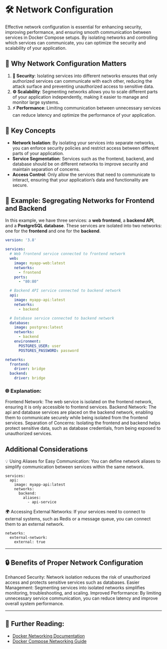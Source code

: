 # 🛠️ Network Configuration

Effective network configuration is essential for enhancing security, improving performance, and ensuring smooth communication between services in Docker Compose setups. By isolating networks and controlling which services can communicate, you can optimize the security and scalability of your application.

## 📌 Why Network Configuration Matters

1. **🔐 Security**: Isolating services into different networks ensures that only authorized services can communicate with each other, reducing the attack surface and preventing unauthorized access to sensitive data.
2. **⚙️ Scalability**: Segmenting networks allows you to scale different parts of your application independently, making it easier to manage and monitor large systems.
3. **⚡ Performance**: Limiting communication between unnecessary services can reduce latency and optimize the performance of your application.

## 🔑 Key Concepts

- **Network Isolation**: By isolating your services into separate networks, you can enforce security policies and restrict access between different parts of your application.
- **Service Segmentation**: Services such as the frontend, backend, and database should be on different networks to improve security and maintain separation of concerns.
- **Access Control**: Only allow the services that need to communicate to interact, ensuring that your application’s data and functionality are secure.

## 🔎 Example: Segregating Networks for Frontend and Backend

In this example, we have three services: a **web frontend**, a **backend API**, and a **PostgreSQL database**. These services are isolated into two networks: one for the **frontend** and one for the **backend**.

```yaml
version: '3.8'

services:
  # Web frontend service connected to frontend network
  web:
    image: myapp-web:latest
    networks:
      - frontend
    ports:
      - "80:80"

  # Backend API service connected to backend network
  api:
    image: myapp-api:latest
    networks:
      - backend

  # Database service connected to backend network
  database:
    image: postgres:latest
    networks:
      - backend
    environment:
      POSTGRES_USER: user
      POSTGRES_PASSWORD: password

networks:
  frontend:
    driver: bridge
  backend:
    driver: bridge
```
### 🌐 Explanation:
  Frontend Network: The web service is isolated on the frontend network, ensuring it is only accessible to frontend services.
  Backend Network: The api and database services are placed on the backend network, enabling them to communicate securely while being isolated from the frontend services.
  Separation of Concerns: Isolating the frontend and backend helps protect sensitive data, such as database credentials, from being exposed to unauthorized services.

## Additional Considerations

💡 Using Aliases for Easy Communication: You can define network aliases to simplify communication between services within the same network.

```
services:
  api:
    image: myapp-api:latest
    networks:
      backend:
        aliases:
          - api-service
```
🌍 Accessing External Networks: If your services need to connect to external systems, such as Redis or a message queue, you can connect them to an external network.

```
networks:
  external-network:
    external: true
```
---

## 🔒 Benefits of Proper Network Configuration
Enhanced Security: Network isolation reduces the risk of unauthorized access and protects sensitive services such as databases.
Easier Management: Segmenting services into isolated networks simplifies monitoring, troubleshooting, and scaling.
Improved Performance: By limiting unnecessary service communication, you can reduce latency and improve overall system performance.

---

## 📘 Further Reading:
- [Docker Networking Documentation](https://docs.docker.com/network/)
- [Docker Compose Networking Guide](https://docs.docker.com/compose/networking/)
